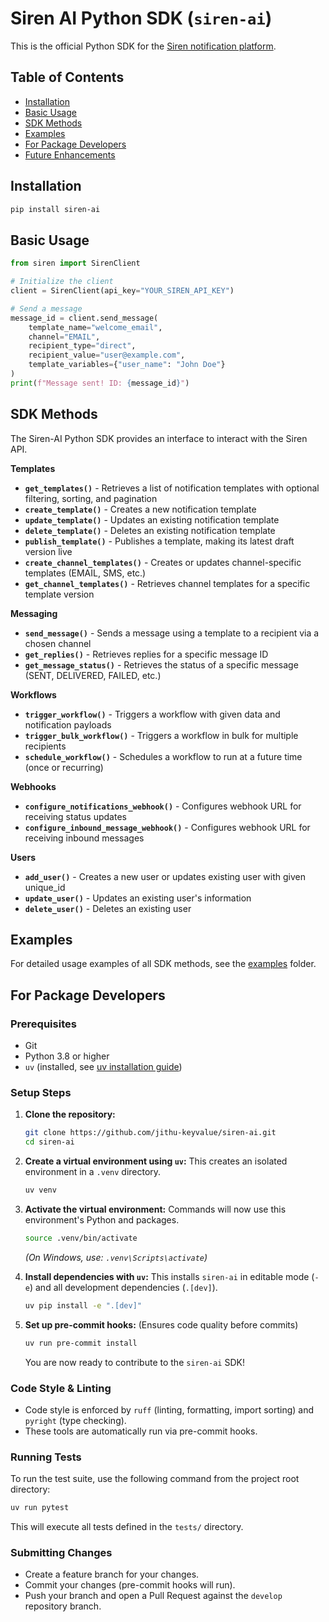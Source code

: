 # Siren AI Python SDK (`siren-ai`)

This is the official Python SDK for the [Siren notification platform](https://docs.trysiren.io).

## Table of Contents

- [Installation](#installation)
- [Basic Usage](#basic-usage)
- [SDK Methods](#sdk-methods)
- [Examples](#examples)
- [For Package Developers](#getting-started-for-package-developers)
- [Future Enhancements](#future-enhancements)

## Installation

```bash
pip install siren-ai
```

## Basic Usage

```python
from siren import SirenClient

# Initialize the client
client = SirenClient(api_key="YOUR_SIREN_API_KEY")

# Send a message
message_id = client.send_message(
    template_name="welcome_email",
    channel="EMAIL",
    recipient_type="direct",
    recipient_value="user@example.com",
    template_variables={"user_name": "John Doe"}
)
print(f"Message sent! ID: {message_id}")
```

## SDK Methods

The Siren-AI Python SDK provides an interface to interact with the Siren API.

**Templates**
- **`get_templates()`** - Retrieves a list of notification templates with optional filtering, sorting, and pagination
- **`create_template()`** - Creates a new notification template
- **`update_template()`** - Updates an existing notification template
- **`delete_template()`** - Deletes an existing notification template
- **`publish_template()`** - Publishes a template, making its latest draft version live
- **`create_channel_templates()`** - Creates or updates channel-specific templates (EMAIL, SMS, etc.)
- **`get_channel_templates()`** - Retrieves channel templates for a specific template version

**Messaging**
- **`send_message()`** - Sends a message using a template to a recipient via a chosen channel
- **`get_replies()`** - Retrieves replies for a specific message ID
- **`get_message_status()`** - Retrieves the status of a specific message (SENT, DELIVERED, FAILED, etc.)

**Workflows**
- **`trigger_workflow()`** - Triggers a workflow with given data and notification payloads
- **`trigger_bulk_workflow()`** - Triggers a workflow in bulk for multiple recipients
- **`schedule_workflow()`** - Schedules a workflow to run at a future time (once or recurring)

**Webhooks**
- **`configure_notifications_webhook()`** - Configures webhook URL for receiving status updates
- **`configure_inbound_message_webhook()`** - Configures webhook URL for receiving inbound messages

**Users**
- **`add_user()`** - Creates a new user or updates existing user with given unique_id
- **`update_user()`** - Updates an existing user's information
- **`delete_user()`** - Deletes an existing user

## Examples

For detailed usage examples of all SDK methods, see the [examples](./examples/) folder.

## For Package Developers

### Prerequisites

*   Git
*   Python 3.8 or higher
*   `uv` (installed, see [uv installation guide](https://github.com/astral-sh/uv#installation))

### Setup Steps

1.  **Clone the repository:**
    ```bash
    git clone https://github.com/jithu-keyvalue/siren-ai.git
    cd siren-ai
    ```

2.  **Create a virtual environment using `uv`:**
    This creates an isolated environment in a `.venv` directory.
    ```bash
    uv venv
    ```

3.  **Activate the virtual environment:**
    Commands will now use this environment's Python and packages.
    ```bash
    source .venv/bin/activate
    ```
    *(On Windows, use: `.venv\Scripts\activate`)*

4.  **Install dependencies with `uv`:**
    This installs `siren-ai` in editable mode (`-e`) and all development dependencies (`.[dev]`).
    ```bash
    uv pip install -e ".[dev]"
    ```

5.  **Set up pre-commit hooks:**
    (Ensures code quality before commits)
    ```bash
    uv run pre-commit install
    ```

    You are now ready to contribute to the `siren-ai` SDK!

### Code Style & Linting

*   Code style is enforced by `ruff` (linting, formatting, import sorting) and `pyright` (type checking).
*   These tools are automatically run via pre-commit hooks.

### Running Tests

To run the test suite, use the following command from the project root directory:

```bash
uv run pytest
```

This will execute all tests defined in the `tests/` directory.

### Submitting Changes

*   Create a feature branch for your changes.
*   Commit your changes (pre-commit hooks will run).
*   Push your branch and open a Pull Request against the `develop` repository branch.
